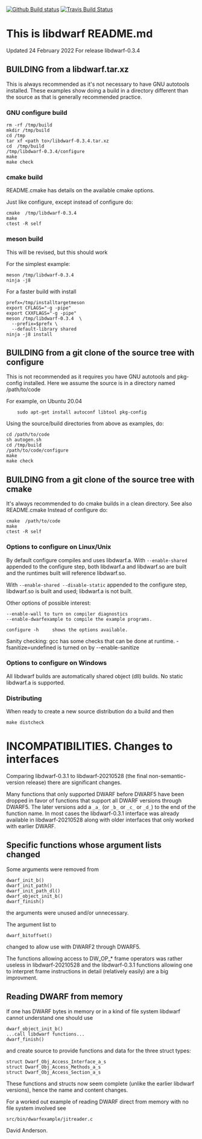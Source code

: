 [![Github Build status](https://github.com/davea42/libdwarf-code/actions/workflows/c-cpp.yml/badge.svg)](https://github.com/davea42/libdwarf-code/actions?query=workflow%3A%22GitHub+CI%22)
[![Travis Build
Status](https://travis-ci.com/davea42/libdwarf-code.svg?branch=master)](https://travis-ci.com/github/davea42/libdwarf-code)

# This is libdwarf README.md

Updated 24 February 2022
For release libdwarf-0.3.4

## BUILDING from a libdwarf<name>.tar.xz

This is always recommended as it's not necessary
to have GNU autotools installed.
These examples show doing a build in a directory
different than the source as that is generally
recommended practice. 

### GNU configure build

    rm -rf /tmp/build
    mkdir /tmp/build
    cd /tmp
    tar xf <path to>/libdwarf-0.3.4.tar.xz
    cd  /tmp/build
    /tmp/libdwarf-0.3.4/configure
    make
    make check

### cmake build

README.cmake has details on the available cmake options.

Just like configure, except instead of configure do:

    cmake  /tmp/libdwarf-0.3.4
    make
    ctest -R self

### meson build

This will be revised, but this should work

For the simplest example:

    meson /tmp/libdwarf-0.3.4
    ninja -j8

For a faster build with install

    prefx=/tmp/installtargetmeson
    export CFLAGS="-g -pipe"
    export CXXFLAGS="-g -pipe"
    meson /tmp/libdwarf-0.3.4  \
      --prefix=$prefx \
      --default-library shared
    ninja -j8 install

## BUILDING from a git clone of the source tree with configure

This is not recommended as it requires you have
GNU autotools and pkg-config installed.
Here we assume the source is in  a directory named
/path/to/code

For example, on Ubuntu 20.04
```
    sudo apt-get install autoconf libtool pkg-config
```

Using the source/build directories from above as examples,
do:

    cd /path/to/code
    sh autogen.sh
    cd /tmp/build
    /path/to/code/configure
    make
    make check

## BUILDING from a git clone of the source tree with cmake

It's always recommended to do cmake builds in a clean directory.
See also README.cmake
Instead of configure do:

    cmake  /path/to/code
    make
    ctest -R self

### Options to configure on Linux/Unix 

By default configure compiles and uses libdwarf.a.
With `--enable-shared` appended to the configure step,
both libdwarf.a and libdwarf.so
are built and the runtimes built will reference libdwarf.so.

With `--enable-shared --disable-static`
appended to the configure step,
 libdwarf.so is built and used; libdwarf.a is not built.

Other options of possible interest:

    --enable-wall to turn on compiler diagnostics 
    --enable-dwarfexample to compile the example programs.

    configure -h     shows the options available.  

Sanity checking:
 gcc has some checks that can be done at runtime.
 -fsanitize=undefined is turned on by --enable-sanitize

### Options to configure on Windows

All libdwarf builds are automatically shared object (dll)
builds. No static libdwarf.a is supported.

### Distributing

When ready to create a new source distribution do
a build and then

    make distcheck

# INCOMPATIBILITIES. Changes to interfaces

Comparing libdwarf-0.3.1 to libdwarf-20210528
(the final non-semantic-version release)
there are significant changes. 

Many functions that only supported
DWARF before DWARF5 have been dropped
in favor of functions that support all
DWARF versions through DWARF5.
The later versions add a 
`_a_` (or `_b_` or `_c_` or `_d_`)
to the end of the function name.
In most cases the libdwarf-0.3.1 interface
was already available in libdwarf-20210528 
along with older interfaces that only
worked with earlier DWARF.

## Specific functions whose argument lists changed
Some arguments were removed from

    dwarf_init_b()
    dwarf_init_path()
    dwarf_init_path_dl()
    dwarf_object_init_b()
    dwarf_finish()
 
the arguments were unused and/or unnecessary.

The argument list to 

    dwarf_bitoffset()

changed to allow use with DWARF2 through DWARF5.

The functions allowing access to DW_OP_*
frame operators was rather useless 
in libdwarf-20210528 and the
libdwarf-0.3.1 functions allowing
one to interpret frame instructions in detail
(relatively easily) are a big improvment.

## Reading DWARF from memory 

If one has DWARF bytes in memory or in a
kind of file system libdwarf cannot understand
one should use 

    dwarf_object_init_b()
    ...call libdwarf functions...
    dwarf_finish()

and create source to provide
functions and data for the three struct
types:

    struct Dwarf_Obj_Access_Interface_a_s
    struct Dwarf_Obj_Access_Methods_a_s
    struct Dwarf_Obj_Access_Section_a_s

These functions and structs now seem complete
(unlike the earlier libdwarf versions), hence
the name and content changes.

For a worked out example of reading DWARF direct from memory
with no file system involved
see

    src/bin/dwarfexample/jitreader.c

David Anderson.
